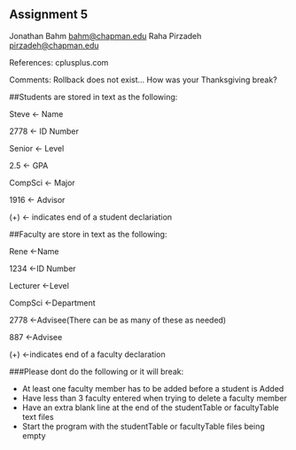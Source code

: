 ## Assignment 5
Jonathan Bahm    bahm@chapman.edu
Raha Pirzadeh    pirzadeh@chapman.edu

References:
cplusplus.com

Comments:
Rollback does not exist...
How was your Thanksgiving break?


##Students are stored in text as the following:

Steve <- Name

2778 <- ID Number

Senior <- Level

2.5 <- GPA

CompSci <- Major

1916 <- Advisor

(+) <- indicates end of a student declariation

##Faculty are store in text as the following:

Rene <-Name

1234 <-ID Number

Lecturer <-Level

CompSci <-Department

2778 <-Advisee(There can be as many of these as needed)

887 <-Advisee

(+) <-indicates end of a faculty declaration

###Please dont do the following or it will break:
* At least one faculty member has to be added before a student is Added
* Have less than 3 faculty entered when trying to delete a faculty member
* Have an extra blank line at the end of the studentTable or  facultyTable text files
* Start the program with the studentTable or facultyTable files being empty
